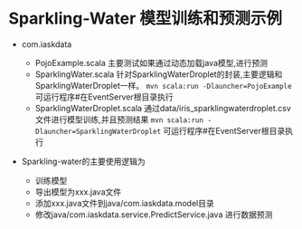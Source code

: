 # Sparkling-Water 模型训练和预测示例


* com.iaskdata
    * PojoExample.scala
    主要测试如果通过动态加载java模型,进行预测
    * SparklingWater.scala
    针对SparklingWaterDroplet的封装,主要逻辑和SparklingWaterDroplet一样。
    ``mvn scala:run -Dlauncher=PojoExample`` 
    可运行程序#在EventServer根目录执行
    * SparklingWaterDroplet.scala
    通过data/iris_sparklingwaterdroplet.csv 文件进行模型训练,并且预测结果
    ``mvn scala:run -Dlauncher=SparklingWaterDroplet`` 
    可运行程序#在EventServer根目录执行    
    
    
    
    

* Sparkling-water的主要使用逻辑为
    * 训练模型
    * 导出模型为xxx.java文件
    * 添加xxx.java文件到java/com.iaskdata.model目录
    * 修改java/com.iaskdata.service.PredictService.java 进行数据预测